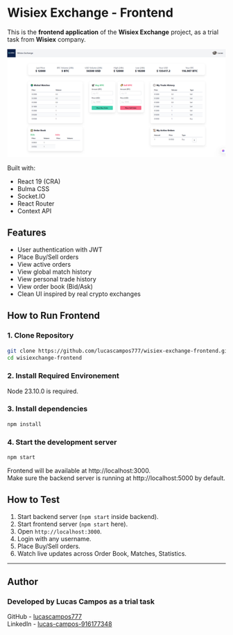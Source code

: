 # Wisiex Exchange - Frontend

This is the **frontend application** of the **Wisiex Exchange** project, as a trial task from **Wisiex** company.

![Description of image](https://raw.githubusercontent.com/lucascampos777/wisiex-exchange-frontend/refs/heads/master/public/image.png?token=GHSAT0AAAAAADC4FUBGJ645LFACCZMB4XKM2ANPLWA)

Built with:
- React 19 (CRA)
- Bulma CSS
- Socket.IO
- React Router
- Context API

## Features
- User authentication with JWT
- Place Buy/Sell orders
- View active orders
- View global match history
- View personal trade history
- View order book (Bid/Ask)
- Clean UI inspired by real crypto exchanges

## How to Run Frontend

### 1. Clone Repository
```bash
git clone https://github.com/lucascampos777/wisiex-exchange-frontend.git
cd wisiexchange-frontend
```

### 2. Install Required Environement
Node 23.10.0 is required.

### 3. Install dependencies

```bash
npm install
```

### 4. Start the development server
```bash
npm start
```

Frontend will be available at http://localhost:3000.  
Make sure the backend server is running at http://localhost:5000 by default.

## How to Test

1. Start backend server (`npm start` inside backend).
2. Start frontend server (`npm start` here).
3. Open `http://localhost:3000`.
4. Login with any username.
5. Place Buy/Sell orders.
6. Watch live updates across Order Book, Matches, Statistics.

---


## Author
### Developed by **Lucas Campos** as a trial task
GitHub - [lucascampos777](https://github.com/lucascampos777)  
LinkedIn - [lucas-campos-916177348](https://linkedin.com/in/lucas-campos-916177348)
